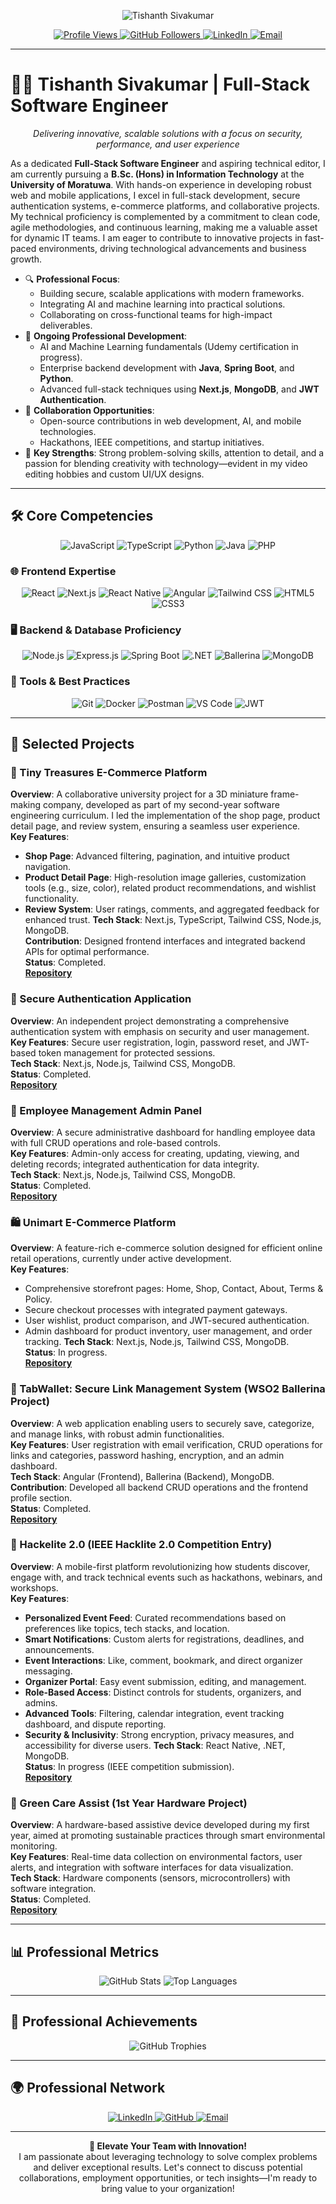 <p align="center">
  <img src="https://img.shields.io/badge/-Tishanth%20Sivakumar-1E40AF?style=flat-square&labelColor=1E40AF&color=10B981" alt="Tishanth Sivakumar"/>
</p>

<p align="center">
  <a href="https://github.com/Tishanth-07">
    <img src="https://komarev.com/ghpvc/?username=Tishanth-07&color=10B981&style=flat-square" alt="Profile Views"/>
  </a>
  <a href="https://github.com/Tishanth-07">
    <img src="https://img.shields.io/github/followers/Tishanth-07?label=Follow&style=social" alt="GitHub Followers"/>
  </a>
  <a href="https://www.linkedin.com/in/tishanth-sivakumar-61479a267/">
    <img src="https://img.shields.io/badge/-LinkedIn-0A66C2?style=social&logo=linkedin" alt="LinkedIn"/>
  </a>
  <a href="mailto:tishanthsivakumar@example.com">
    <img src="https://img.shields.io/badge/-Email-D14836?style=social&logo=gmail" alt="Email"/>
  </a>
</p>

---

# 👨‍💻 Tishanth Sivakumar | Full-Stack Software Engineer

<p align="center">
  <em>Delivering innovative, scalable solutions with a focus on security, performance, and user experience</em>
</p>

As a dedicated **Full-Stack Software Engineer** and aspiring technical editor, I am currently pursuing a **B.Sc. (Hons) in Information Technology** at the **University of Moratuwa**. With hands-on experience in developing robust web and mobile applications, I excel in full-stack development, secure authentication systems, e-commerce platforms, and collaborative projects. My technical proficiency is complemented by a commitment to clean code, agile methodologies, and continuous learning, making me a valuable asset for dynamic IT teams. I am eager to contribute to innovative projects in fast-paced environments, driving technological advancements and business growth.

- 🔍 **Professional Focus**:
  - Building secure, scalable applications with modern frameworks.
  - Integrating AI and machine learning into practical solutions.
  - Collaborating on cross-functional teams for high-impact deliverables.
- 📖 **Ongoing Professional Development**:
  - AI and Machine Learning fundamentals (Udemy certification in progress).
  - Enterprise backend development with **Java**, **Spring Boot**, and **Python**.
  - Advanced full-stack techniques using **Next.js**, **MongoDB**, and **JWT Authentication**.
- 🤝 **Collaboration Opportunities**:
  - Open-source contributions in web development, AI, and mobile technologies.
  - Hackathons, IEEE competitions, and startup initiatives.
- 🌟 **Key Strengths**: Strong problem-solving skills, attention to detail, and a passion for blending creativity with technology—evident in my video editing hobbies and custom UI/UX designs.

---

## 🛠️ Core Competencies

<p align="center">
  <img src="https://img.shields.io/badge/-JavaScript-F7DF1E?logo=javascript&logoColor=black&style=flat-square" alt="JavaScript"/>
  <img src="https://img.shields.io/badge/-TypeScript-3178C6?logo=typescript&logoColor=white&style=flat-square" alt="TypeScript"/>
  <img src="https://img.shields.io/badge/-Python-3776AB?logo=python&logoColor=white&style=flat-square" alt="Python"/>
  <img src="https://img.shields.io/badge/-Java-007396?logo=java&logoColor=white&style=flat-square" alt="Java"/>
  <img src="https://img.shields.io/badge/-PHP-777BB4?logo=php&logoColor=white&style=flat-square" alt="PHP"/>
</p>

### 🌐 Frontend Expertise
<p align="center">
  <img src="https://img.shields.io/badge/-React-61DAFB?logo=react&logoColor=black&style=flat-square" alt="React"/>
  <img src="https://img.shields.io/badge/-Next.js-000000?logo=next.js&logoColor=white&style=flat-square" alt="Next.js"/>
  <img src="https://img.shields.io/badge/-React%20Native-61DAFB?logo=react&logoColor=black&style=flat-square" alt="React Native"/>
  <img src="https://img.shields.io/badge/-Angular-DD0031?logo=angular&logoColor=white&style=flat-square" alt="Angular"/>
  <img src="https://img.shields.io/badge/-Tailwind%20CSS-06B6D4?logo=tailwindcss&logoColor=white&style=flat-square" alt="Tailwind CSS"/>
  <img src="https://img.shields.io/badge/-HTML5-E34F26?logo=html5&logoColor=white&style=flat-square" alt="HTML5"/>
  <img src="https://img.shields.io/badge/-CSS3-1572B6?logo=css3&logoColor=white&style=flat-square" alt="CSS3"/>
</p>

### 🖥️ Backend & Database Proficiency
<p align="center">
  <img src="https://img.shields.io/badge/-Node.js-339933?logo=node.js&logoColor=white&style=flat-square" alt="Node.js"/>
  <img src="https://img.shields.io/badge/-Express.js-000000?logo=express&logoColor=white&style=flat-square" alt="Express.js"/>
  <img src="https://img.shields.io/badge/-Spring%20Boot-6DB33F?logo=springboot&logoColor=white&style=flat-square" alt="Spring Boot"/>
  <img src="https://img.shields.io/badge/-.NET-512BD4?logo=dotnet&logoColor=white&style=flat-square" alt=".NET"/>
  <img src="https://img.shields.io/badge/-Ballerina-46D0D9?logo=ballerina&logoColor=black&style=flat-square" alt="Ballerina"/>
  <img src="https://img.shields.io/badge/-MongoDB-47A248?logo=mongodb&logoColor=white&style=flat-square" alt="MongoDB"/>
</p>

### 🔧 Tools & Best Practices
<p align="center">
  <img src="https://img.shields.io/badge/-Git-F05032?logo=git&logoColor=white&style=flat-square" alt="Git"/>
  <img src="https://img.shields.io/badge/-Docker-2496ED?logo=docker&logoColor=white&style=flat-square" alt="Docker"/>
  <img src="https://img.shields.io/badge/-Postman-FF6C37?logo=postman&logoColor=white&style=flat-square" alt="Postman"/>
  <img src="https://img.shields.io/badge/-VS%20Code-007ACC?logo=visual-studio-code&logoColor=white&style=flat-square" alt="VS Code"/>
  <img src="https://img.shields.io/badge/-JWT-000000?logo=jsonwebtokens&logoColor=white&style=flat-square" alt="JWT"/>
</p>

---

## 🌟 Selected Projects

### 🛒 Tiny Treasures E-Commerce Platform
**Overview**: A collaborative university project for a 3D miniature frame-making company, developed as part of my second-year software engineering curriculum. I led the implementation of the shop page, product detail page, and review system, ensuring a seamless user experience.  
**Key Features**:
- **Shop Page**: Advanced filtering, pagination, and intuitive product navigation.
- **Product Detail Page**: High-resolution image galleries, customization tools (e.g., size, color), related product recommendations, and wishlist functionality.
- **Review System**: User ratings, comments, and aggregated feedback for enhanced trust.
**Tech Stack**: Next.js, TypeScript, Tailwind CSS, Node.js, MongoDB.  
**Contribution**: Designed frontend interfaces and integrated backend APIs for optimal performance.  
**Status**: Completed.  
**[Repository](https://github.com/Hasini1919/3Dminiature)**

### 🔐 Secure Authentication Application
**Overview**: An independent project demonstrating a comprehensive authentication system with emphasis on security and user management.  
**Key Features**: Secure user registration, login, password reset, and JWT-based token management for protected sessions.  
**Tech Stack**: Next.js, Node.js, Tailwind CSS, MongoDB.  
**Status**: Completed.  
**[Repository](https://github.com/Tishanth-07/Secure-auth-website)**

### 👥 Employee Management Admin Panel
**Overview**: A secure administrative dashboard for handling employee data with full CRUD operations and role-based controls.  
**Key Features**: Admin-only access for creating, updating, viewing, and deleting records; integrated authentication for data integrity.  
**Tech Stack**: Next.js, Node.js, Tailwind CSS, MongoDB.  
**Status**: Completed.  
**[Repository](https://github.com/Tishanth-07/Employee-management-admin-panel)**

### 🛍️ Unimart E-Commerce Platform
**Overview**: A feature-rich e-commerce solution designed for efficient online retail operations, currently under active development.  
**Key Features**:
- Comprehensive storefront pages: Home, Shop, Contact, About, Terms & Policy.
- Secure checkout processes with integrated payment gateways.
- User wishlist, product comparison, and JWT-secured authentication.
- Admin dashboard for product inventory, user management, and order tracking.
**Tech Stack**: Next.js, Node.js, Tailwind CSS, MongoDB.  
**Status**: In progress.  
**[Repository](https://github.com/Tishanth-07/Unimart-ecommerce)**

### 🔗 TabWallet: Secure Link Management System (WSO2 Ballerina Project)
**Overview**: A web application enabling users to securely save, categorize, and manage links, with robust admin functionalities.  
**Key Features**: User registration with email verification, CRUD operations for links and categories, password hashing, encryption, and an admin dashboard.  
**Tech Stack**: Angular (Frontend), Ballerina (Backend), MongoDB.  
**Contribution**: Developed all backend CRUD operations and the frontend profile section.  
**Status**: Completed.  
**[Repository](https://github.com/hamsacumar/iwb25-419-codehat)**

### 📱 Hackelite 2.0 (IEEE Hacklite 2.0 Competition Entry)
**Overview**: A mobile-first platform revolutionizing how students discover, engage with, and track technical events such as hackathons, webinars, and workshops.  
**Key Features**:
- **Personalized Event Feed**: Curated recommendations based on preferences like topics, tech stacks, and location.
- **Smart Notifications**: Custom alerts for registrations, deadlines, and announcements.
- **Event Interactions**: Like, comment, bookmark, and direct organizer messaging.
- **Organizer Portal**: Easy event submission, editing, and management.
- **Role-Based Access**: Distinct controls for students, organizers, and admins.
- **Advanced Tools**: Filtering, calendar integration, event tracking dashboard, and dispute reporting.
- **Security & Inclusivity**: Strong encryption, privacy measures, and accessibility for diverse users.
**Tech Stack**: React Native, .NET, MongoDB.  
**Status**: In progress (IEEE competition submission).  
**[Repository](https://github.com/hamsacumar/Hackelite2.0)**

### 🔧 Green Care Assist (1st Year Hardware Project)
**Overview**: A hardware-based assistive device developed during my first year, aimed at promoting sustainable practices through smart environmental monitoring.  
**Key Features**: Real-time data collection on environmental factors, user alerts, and integration with software interfaces for data visualization.  
**Tech Stack**: Hardware components (sensors, microcontrollers) with software integration.  
**Status**: Completed.  
**[Repository](https://github.com/Tishanth-07/Green-Care-Assist)**

---

## 📊 Professional Metrics

<p align="center">
  <img src="https://github-readme-stats.vercel.app/api?username=Tishanth-07&show_icons=true&theme=vue-dark" alt="GitHub Stats"/>
  <img src="https://github-readme-stats.vercel.app/api/top-langs/?username=Tishanth-07&layout=compact&theme=vue-dark" alt="Top Languages"/>
</p>

---

## 🏅 Professional Achievements

<p align="center">
  <img src="https://github-profile-trophy.vercel.app/?username=Tishanth-07&theme=algolia&margin-w=10&margin-h=10" alt="GitHub Trophies"/>
</p>

---

## 🌍 Professional Network

<p align="center">
  <a href="https://www.linkedin.com/in/tishanth-sivakumar-61479a267/">
    <img src="https://img.shields.io/badge/-LinkedIn-0A66C2?style=flat-square&logo=linkedin&logoColor=white" alt="LinkedIn"/>
  </a>
  <a href="https://github.com/Tishanth-07">
    <img src="https://img.shields.io/badge/-GitHub-181717?style=flat-square&logo=github&logoColor=white" alt="GitHub"/>
  </a>
  <a href="mailto:tishanthsivakumar@example.com">
    <img src="https://img.shields.io/badge/-Email-D14836?style=flat-square&logo=gmail&logoColor=white" alt="Email"/>
  </a>
</p>

---

<p align="center">
  <strong>🚀 Elevate Your Team with Innovation!</strong><br/>
  I am passionate about leveraging technology to solve complex problems and deliver exceptional results. Let's connect to discuss potential collaborations, employment opportunities, or tech insights—I'm ready to bring value to your organization!
</p>
